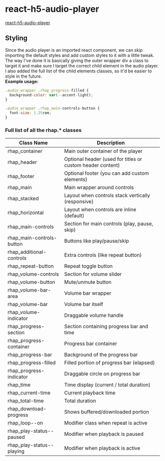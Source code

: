 # react-h5-audio-player

[react-h5-audio-player](https://www.npmjs.com/package/react-h5-audio-player)

## Styling

Since the audio player is an imported react component, we can skip importing the default styles and add custom styles to it with a little tweak. The way I've done it is basically giving the outer wrapper div a class to target it and make sure I target the correct child element in the audio player. I also added the full list of the child elements classes, so it'd be easier to style in the future.<br/>
**Example usage:**

```js
.audio_wrapper .rhap_progress-filled {
  background-color: var(--accent-light);
}

.audio_wrapper .rhap_main-controls-button {
  font-size: 1.25rem;
}
```

### Full list of all the rhap.\* classes

| Class Name                | Description                                                |
| ------------------------- | ---------------------------------------------------------- |
| rhap_container            | Main outer container of the player                         |
| rhap_header               | Optional header (used for titles or custom header content) |
| rhap_footer               | Optional footer (you can add custom elements)              |
| rhap_main                 | Main wrapper around controls                               |
| rhap_stacked              | Layout when controls stack vertically (responsive)         |
| rhap_horizontal           | Layout when controls are inline (default)                  |
| rhap_main-controls        | Section for main controls (play, pause, skip)              |
| rhap_main-controls-button | Buttons like play/pause/skip                               |
| rhap_additional-controls  | Extra controls (like repeat button)                        |
| rhap_repeat-button        | Repeat toggle button                                       |
| rhap_volume-controls      | Section for volume slider                                  |
| rhap_volume-button        | Mute/unmute button                                         |
| rhap_volume-bar-area      | Volume bar wrapper                                         |
| rhap_volume-bar           | Volume bar itself                                          |
| rhap_volume-indicator     | Draggable volume handle                                    |
| rhap_progress-section     | Section containing progress bar and time                   |
| rhap_progress-container   | Progress bar container                                     |
| rhap_progress-bar         | Background of the progress bar                             |
| rhap_progress-filled      | Filled portion of progress bar (elapsed)                   |
| rhap_progress-indicator   | Draggable circle on progress bar                           |
| rhap_time                 | Time display (current / total duration)                    |
| rhap_current-time         | Current playback time                                      |
| rhap_total-time           | Total duration                                             |
| rhap_download-progress    | Shows buffered/downloaded portion                          |
| rhap_loop--on             | Modifier class when repeat is active                       |
| rhap_play-status--paused  | Modifier when playback is paused                           |
| rhap_play-status--playing | Modifier when playback is active                           |
